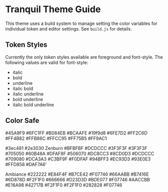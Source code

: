 # Tranquil Theme Guide
This theme uses a build system to manage setting the color variables for individual
token and editor settings. See `build.js` for details.

## Token Styles
Currently the only token styles available are foreground and font-style. The
following values are valid for font-style:
- italic
- bold
- underline
- italic bold
- italic underline
- bold underline
- italic bold underline


## Color Safe
#45A9F9
#6FC1FF
#B084EB
#BCAAFE
#19f9d8
#6FE7D2
#FF2C6D
#FF4B82
#FFB86C
#FFCC95
#FF75B5
#FF9AC1

#3ec481 #2e3030
Zenburn
#BFBFBF
#DCDCCC
#3F3F3F
#3F3F3F
#705050
#60B48A
#DFAF8F
#506070
#DC8CC3
#8CD0D3
#DCDCCC
#709080
#DCA3A3
#C3BF9F
#F0DFAF
#94BFF3
#EC93D3
#93E0E3
#FFD858
#DAF7A6'

Ambiance
#222222
#E84F4F
#B7CE42
#F07746
#66AABB
#B7416E
#6D878D
#F2F1F0
#666666
#D23D3D
#BDE077
#F07746
#AACCBB
#E16A98
#42717B
#F2F1F0
#F2F1F0
#282828
#F07746



